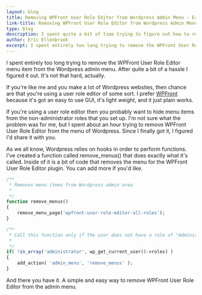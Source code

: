```yaml
---
layout: blog
title: Removing WPFront User Role Editor from Wordpress Admin Menu - Eric Ellenbrook
link-title: Removing WPFront User Role Editor from Wordpress Admin Menu
type: blog
description: I spent quite a bit of time trying to figure out how to remove the WPFront User Role Editor from the Wordpress admin menu. Here's how.
author: Eric Ellenbrook
excerpt: I spent entirely too long trying to remove the WPFront User Role Editor menu item from the Wordpress admin menu. After quite a bit of a hassle I figured it out. It's not that hard, actually. 
---
```

I spent entirely too long trying to remove the WPFront User Role Editor menu item from the Wordpress admin menu. After quite a bit of a hassle I figured it out. It's not that hard, actually. 

<!--more-->

If you're like me and you make a lot of Wordpress websites, then chance are that you're using a user role editor of some sort. I prefer [WPFront](https://wpfront.com/) because it's got an easy to use GUI, it's light weight, and it just plain works. 

If you're using a user role editor then you probably want to hide menu items from the non-administrator roles that you set up. I'm not sure what the problem was for me,  but I spent about an hour trying to remove WPFront User Role Editor from the menu of Wordpress. Since I finally got it, I figured I'd share it with you.

As we all know, Wordpress relies on hooks in order to perform functions. I've created a function called remove_menus() that does exactly what it's called. Inside of it is a bit of code that removes the menu for the WPFront User Role Editor plugin.  You can add more if you'd like. 

~~~php
/**
 * Removes menu items from Wordpress admin area
 *
 */ 
function remove_menus()
{
    remove_menu_page('wpfront-user-role-editor-all-roles');
}

/**
 * Call this function only if the user does not have a role of "Administrator"
 *
 */ 
if( !in_array('administrator', wp_get_current_user()->roles) )
{
    add_action( 'admin_menu', 'remove_menus' );
}
~~~

And there you have it. A simple and easy way to remove WPFront User Role Editor from the admin menu.